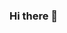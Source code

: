 ### Hi there 👋

<!--
**SeeratSalman64/SeeratSalman64** is a ✨ _special_ ✨ repository because its `README.md` (this file) appears on your GitHub profile.



- 🔭 I’m currently working on EyeonServices
- 🌱 I’m currently learning ...Digital Marketing and Web Development
- 👯 I’m looking to collaborate on ...Web Development
- 🤔 I’m looking for help with ...
- 💬 Ask me about ...
- 📫 How to reach me: ...
- 😄 Pronouns: ...
- ⚡ Fun fact: ...
-->
